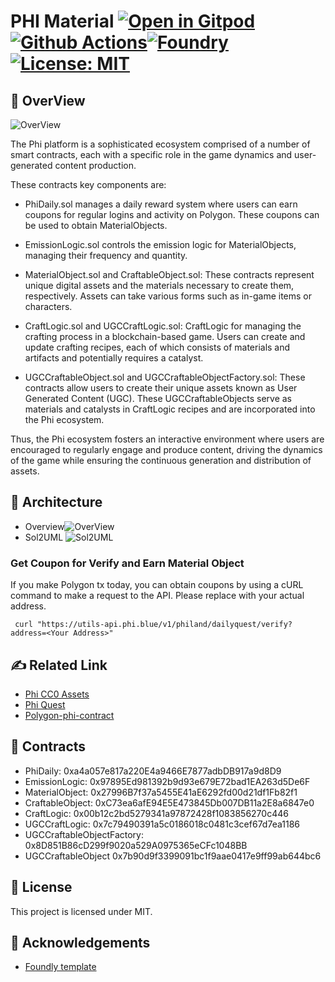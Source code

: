 # PHI Material [![Open in Gitpod][gitpod-badge]][gitpod] [![Github Actions][gha-badge]][gha][![Foundry][foundry-badge]][foundry][![License: MIT][license-badge]][license]

[gitpod]: https://gitpod.io/#https://github.com/PHI-LABS-INC/DailyMaterial
[gitpod-badge]: https://img.shields.io/badge/Gitpod-Open%20in%20Gitpod-FFB45B?logo=gitpod
[gha]: https://github.com/PHI-LABS-INC/DailyMaterial/actions
[gha-badge]: https://github.com/PHI-LABS-INC/DailyMaterial/actions/workflows/ci.yml/badge.svg
[foundry]: https://getfoundry.sh/
[foundry-badge]: https://img.shields.io/badge/Built%20with-Foundry-FFDB1C.svg
[license]: https://opensource.org/licenses/MIT
[license-badge]: https://img.shields.io/badge/License-MIT-blue.svg

## 🏁 OverView

![OverView](/asset/phi.png)

The Phi platform is a sophisticated ecosystem comprised of a number of smart contracts, each with a specific role in the
game dynamics and user-generated content production.

These contracts key components are:

- PhiDaily.sol manages a daily reward system where users can earn coupons for regular logins and activity on Polygon.
  These coupons can be used to obtain MaterialObjects.

- EmissionLogic.sol controls the emission logic for MaterialObjects, managing their frequency and quantity.

- MaterialObject.sol and CraftableObject.sol: These contracts represent unique digital assets and the materials
  necessary to create them, respectively. Assets can take various forms such as in-game items or characters.

- CraftLogic.sol and UGCCraftLogic.sol: CraftLogic for managing the crafting process in a blockchain-based game. Users
  can create and update crafting recipes, each of which consists of materials and artifacts and potentially requires a
  catalyst.

- UGCCraftableObject.sol and UGCCraftableObjectFactory.sol: These contracts allow users to create their unique assets
  known as User Generated Content (UGC). These UGCCraftableObjects serve as materials and catalysts in CraftLogic
  recipes and are incorporated into the Phi ecosystem.

Thus, the Phi ecosystem fosters an interactive environment where users are encouraged to regularly engage and produce
content, driving the dynamics of the game while ensuring the continuous generation and distribution of assets.

## 🧐 Architecture

- Overview![OverView](/asset/image_overview.png)
- Sol2UML ![Sol2UML](/asset/classDiagram.svg)

### Get Coupon for Verify and Earn Material Object

If you make Polygon tx today, you can obtain coupons by using a cURL command to make a request to the API. Please
replace <Your Address> with your actual address.

```
 curl "https://utils-api.phi.blue/v1/philand/dailyquest/verify?address=<Your Address>"
```

## ✍️ Related Link

- [Phi CC0 Assets](https://github.com/PHI-LABS-INC/phi-objects)
- [Phi Quest](https://quest.philand.xyz/)
- [Polygon-phi-contract](https://github.com/PHI-LABS-INC/Polygon-phi-contract)

## 🔧 Contracts

- PhiDaily: 0xa4a057e817a220E4a9466E7877adbDB917a9d8D9
- EmissionLogic: 0x97895Ed981392b9d93e679E72bad1EA263d5De6F
- MaterialObject: 0x27996B7f37a5455E41aE6292fd00d21df1Fb82f1
- CraftableObject: 0xC73ea6afE94E5E473845Db007DB11a2E8a6847e0
- CraftLogic: 0x00b12c2bd5279341a97872428f1083856270c446
- UGCCraftLogic: 0x7c79490391a5c0186018c0481c3cef67d7ea1186
- UGCCraftableObjectFactory: 0x8D851B86cD299f9020a529A0975365eCFc1048BB
- UGCCraftableObject 0x7b90d9f3399091bc1f9aae0417e9ff99ab644bc6

## 🎈 License

This project is licensed under MIT.

## 🎉 Acknowledgements

- [Foundly template](https://github.com/PaulRBerg/foundry-template)

